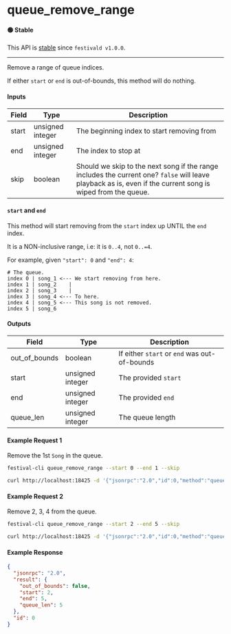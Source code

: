 # queue_remove_range

#### 🟢 Stable
This API is [stable](../../api-stability/marker.md) since `festivald v1.0.0`.

---

Remove a range of queue indices.

If either `start` or `end` is out-of-bounds, this method will do nothing.

#### Inputs
| Field  | Type             | Description |
|--------|------------------|-------------|
| start  | unsigned integer | The beginning index to start removing from
| end    | unsigned integer | The index to stop at
| skip   | boolean          | Should we skip to the next song if the range includes the current one? `false` will leave playback as is, even if the current song is wiped from the queue.

#### `start` and `end`
This method will start removing from the `start` index up UNTIL the `end` index.

It is a NON-inclusive range, i.e: it is `0..4`, not `0..=4`.

For example, given `"start": 0` and `"end": 4`:
```plaintext
# The queue.
index 0 | song_1 <--- We start removing from here.
index 1 | song_2    |
index 2 | song_3    |
index 3 | song_4 <--- To here.
index 4 | song_5 <--- This song is not removed.
index 5 | song_6
```

#### Outputs
| Field         | Type             | Description |
|---------------|------------------|-------------|
| out_of_bounds | boolean          | If either `start` or `end` was out-of-bounds
| start         | unsigned integer | The provided `start`
| end           | unsigned integer | The provided `end`
| queue_len     | unsigned integer | The queue length

#### Example Request 1
Remove the 1st `Song` in the queue.
```bash
festival-cli queue_remove_range --start 0 --end 1 --skip
```
```bash
curl http://localhost:18425 -d '{"jsonrpc":"2.0","id":0,"method":"queue_remove_range","params":{"start":0,"end":1,"skip":true}}'
```

#### Example Request 2
Remove 2, 3, 4 from the queue.
```bash
festival-cli queue_remove_range --start 2 --end 5 --skip
```
```bash
curl http://localhost:18425 -d '{"jsonrpc":"2.0","id":0,"method":"queue_remove_range","params":{"start":2,"end":5,"skip":true}}'
```

#### Example Response
```json
{
  "jsonrpc": "2.0",
  "result": {
    "out_of_bounds": false,
    "start": 2,
    "end": 5,
    "queue_len": 5
  },
  "id": 0
}
```
